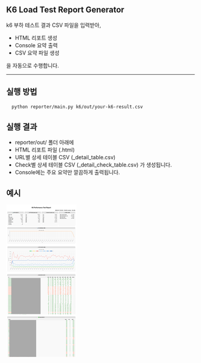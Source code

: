 ## K6 Load Test Report Generator

k6 부하 테스트 결과 CSV 파일을 입력받아,
- HTML 리포트 생성
- Console 요약 출력
- CSV 요약 파일 생성

을 자동으로 수행합니다.

---

## 실행 방법

```bash
  python reporter/main.py k6/out/your-k6-result.csv
```

## 실행 결과
- reporter/out/ 폴더 아래에
- HTML 리포트 파일 (.html)
- URL별 상세 테이블 CSV (_detail_table.csv)
- Check별 상세 테이블 CSV (_detail_check_table.csv) 가 생성됩니다.
- Console에는 주요 요약만 깔끔하게 출력됩니다.

## 예시
![img_2.png](images/preview.png)
